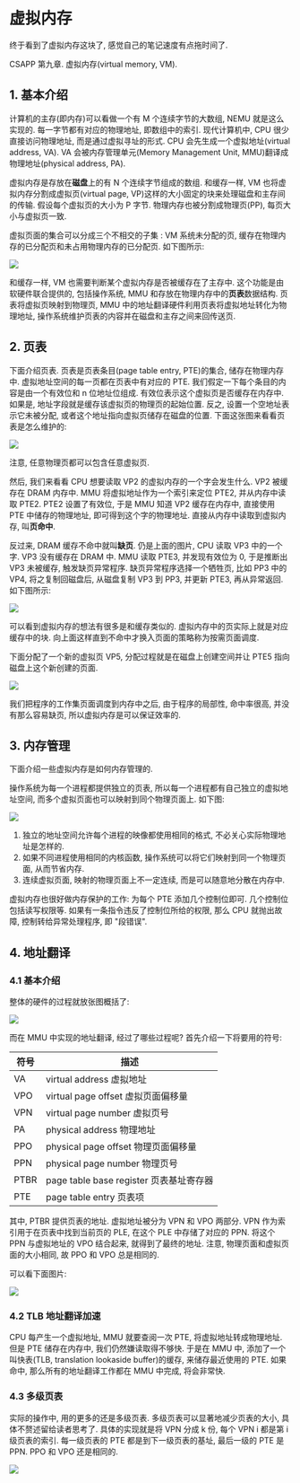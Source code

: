 # 虚拟内存

终于看到了虚拟内存这块了, 感觉自己的笔记速度有点拖时间了.

CSAPP 第九章. 虚拟内存(virtual memory, VM).

## 1. 基本介绍

计算机的主存(即内存)可以看做一个有 M 个连续字节的大数组, NEMU 就是这么实现的. 每一字节都有对应的物理地址, 即数组中的索引. 现代计算机中, CPU 很少直接访问物理地址, 而是通过虚拟寻址的形式. CPU 会先生成一个虚拟地址(virtual address, VA). VA 会被内存管理单元(Memory Management Unit, MMU)翻译成物理地址(physical address, PA). 

虚拟内存是存放在**磁盘**上的有 N 个连续字节组成的数组. 和缓存一样, VM 也将虚拟内存分割成虚拟页(virtual page, VP)这样的大小固定的块来处理磁盘和主存间的传输. 假设每个虚拟页的大小为 P 字节. 物理内存也被分割成物理页(PP), 每页大小与虚拟页一致.

虚拟页面的集合可以分成三个不相交的子集 : VM 系统未分配的页, 缓存在物理内存的已分配页和未占用物理内存的已分配页. 如下图所示:

<img src="https://cdn.jsdelivr.net/gh/peter5723/imagehost/vm1.png"/>

和缓存一样, VM 也需要判断某个虚拟内存是否被缓存在了主存中. 这个功能是由软硬件联合提供的, 包括操作系统, MMU 和存放在物理内存中的**页表**数据结构. 页表将虚拟页映射到物理页, MMU 中的地址翻译硬件利用页表将虚拟地址转化为物理地址, 操作系统维护页表的内容并在磁盘和主存之间来回传送页.

## 2. 页表

下面介绍页表. 页表是页表条目(page table entry, PTE)的集合, 储存在物理内存中. 虚拟地址空间的每一页都在页表中有对应的 PTE. 我们假定一下每个条目的内容是由一个有效位和 n 位地址位组成. 有效位表示这个虚拟页是否缓存在内存中. 如果是, 地址字段就是缓存该虚拟页的物理页的起始位置. 反之, 设置一个空地址表示它未被分配, 或者这个地址指向虚拟页储存在磁盘的位置. 下面这张图来看看页表是怎么维护的:

<img src="https://cdn.jsdelivr.net/gh/peter5723/imagehost/vm.png"/>

注意, 任意物理页都可以包含任意虚拟页.

然后, 我们来看看 CPU 想要读取 VP2 的虚拟内存的一个字会发生什么. VP2 被缓存在 DRAM 内存中. MMU 将虚拟地址作为一个索引来定位 PTE2, 并从内存中读取 PTE2. PTE2 设置了有效位, 于是 MMU 知道 VP2 缓存在内存中, 直接使用 PTE 中储存的物理地址, 即可得到这个字的物理地址. 直接从内存中读取到虚拟内存, 叫**页命中**.

反过来, DRAM 缓存不命中就叫**缺页**. 仍是上面的图片, CPU 读取 VP3 中的一个字. VP3 没有缓存在 DRAM 中. MMU 读取 PTE3, 并发现有效位为 0, 于是推断出 VP3 未被缓存, 触发缺页异常程序. 缺页异常程序选择一个牺牲页, 比如 PP3 中的 VP4, 将之复制回磁盘后, 从磁盘复制 VP3 到 PP3, 并更新 PTE3, 再从异常返回. 如下图所示:

<img src="https://cdn.jsdelivr.net/gh/peter5723/imagehost/vm3.png"/>

可以看到虚拟内存的想法有很多是和缓存类似的. 虚拟内存中的页实际上就是对应缓存中的块. 向上面这样直到不命中才换入页面的策略称为按需页面调度.

下面分配了一个新的虚拟页 VP5, 分配过程就是在磁盘上创建空间并让 PTE5 指向磁盘上这个新创建的页面.

<img src="https://cdn.jsdelivr.net/gh/peter5723/imagehost/vm4.png"/>

我们把程序的工作集页面调度到内存中之后, 由于程序的局部性, 命中率很高, 并没有那么容易缺页, 所以虚拟内存是可以保证效率的.

## 3. 内存管理

下面介绍一些虚拟内存是如何内存管理的.

操作系统为每一个进程都提供独立的页表, 所以每一个进程都有自己独立的虚拟地址空间, 而多个虚拟页面也可以映射到同个物理页面上. 如下图:

<img src="https://cdn.jsdelivr.net/gh/peter5723/imagehost/vm5.png"/>

1. 独立的地址空间允许每个进程的映像都使用相同的格式, 不必关心实际物理地址是怎样的. 
2. 如果不同进程使用相同的内核函数, 操作系统可以将它们映射到同一个物理页面, 从而节省内存.
3. 连续虚拟页面, 映射的物理页面上不一定连续, 而是可以随意地分散在内存中.

虚拟内存也很好做内存保护的工作: 为每个 PTE 添加几个控制位即可. 几个控制位包括读写权限等. 如果有一条指令违反了控制位所给的权限, 那么 CPU 就抛出故障, 控制转给异常处理程序, 即 "段错误".

## 4. 地址翻译

### 4.1 基本介绍

整体的硬件的过程就放张图概括了:

<img src="https://cdn.jsdelivr.net/gh/peter5723/imagehost/vm6.png"/>


而在 MMU 中实现的地址翻译, 经过了哪些过程呢? 首先介绍一下将要用的符号:

| 符号 | 描述                                    |
|------|-----------------------------------------|
| VA   | virtual address 虚拟地址                |
| VPO  | virtual page offset 虚拟页面偏移量      |
| VPN  | virtual page number 虚拟页号            |
| PA   | physical address 物理地址               |
| PPO  | physical page offset 物理页面偏移量     |
| PPN  | physical page number 物理页号           |
| PTBR | page table base register 页表基址寄存器 |
| PTE  | page table entry 页表项                |

其中, PTBR 提供页表的地址. 虚拟地址被分为 VPN 和 VPO 两部分. VPN 作为索引用于在页表中找到当前页的 PLE, 在这个 PLE 中存储了对应的 PPN. 将这个 PPN 与虚拟地址的 VPO 结合起来, 就得到了最终的地址. 注意, 物理页面和虚拟页面的大小相同, 故 PPO 和 VPO 总是相同的. 

可以看下面图片: 

<img src="https://cdn.jsdelivr.net/gh/peter5723/imagehost/vm7.png"/>

### 4.2 TLB 地址翻译加速

CPU 每产生一个虚拟地址, MMU 就要查阅一次 PTE, 将虚拟地址转成物理地址. 但是 PTE 储存在内存中, 我们仍然嫌读取得不够快. 于是在 MMU 中, 添加了一个叫快表(TLB, translation lookaside buffer)的缓存, 来储存最近使用的 PTE. 如果命中, 那么所有的地址翻译工作都在 MMU 中完成, 将会非常快.

### 4.3 多级页表

实际的操作中, 用的更多的还是多级页表. 多级页表可以显著地减少页表的大小, 具体不赘述留给读者思考了. 具体的实现就是将 VPN 分成 k 份, 每个 VPN i 都是第 i 级页表的索引. 每一级页表的 PTE 都是到下一级页表的基址, 最后一级的 PTE 是 PPN. PPO 和 VPO 还是相同的.

<img src="https://cdn.jsdelivr.net/gh/peter5723/imagehost/vm8.png"/>


